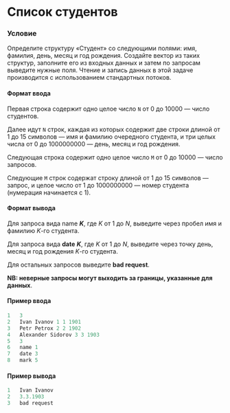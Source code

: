 # Список студентов

### Условие
 
Определите структуру «Студент» со следующими полями: имя, фамилия, день, месяц и год рождения. Создайте вектор из таких структур, заполните его из входных данных и затем по запросам выведите нужные поля. Чтение и запись данных в этой задаче производится с использованием стандартных потоков.

#### Формат ввода

Первая строка содержит одно целое число `N` от 0 до 10000 — число студентов.

Далее идут `N` строк, каждая из которых содержит две строки длиной от 1 до 15 символов — имя и фамилию очередного студента, и три целых числа от 0 до 1000000000 — день, месяц и год рождения.

Следующая строка содержит одно целое число `M` от 0 до 10000 — число запросов.

Следующие `M` строк содержат строку длиной от 1 до 15 символов — запрос, и целое число от 1 до 1000000000 — номер студента (нумерация начинается с 1).

#### Формат вывода

Для запроса вида name ***K***, где *K* от 1 до *N*, выведите через пробел имя и фамилию *K*-го студента.

Для запроса вида **date** ***K***, где *K* от 1 до *N*, выведите через точку день, месяц и год рождения *K*-го студента.

Для остальных запросов выведите **bad request**.

**NB: неверные запросы могут выходить за границы, указанные для данных**.

#### Пример ввода

```objectivec
1   3
2   Ivan Ivanov 1 1 1901
3   Petr Petrox 2 2 1902
4   Alexander Sidorov 3 3 1903
5   3
6   name 1
7   date 3
8   mark 5
```

#### Пример вывода

```objectivec
1   Ivan Ivanov
2   3.3.1903
3   bad request
```